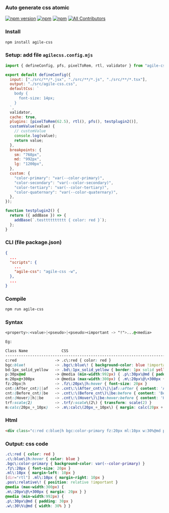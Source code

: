 ### Auto generate css atomic

[![npm version](https://badge.fury.io/js/agile-css.svg)](https://badge.fury.io/js/agile-css) [![npm](https://img.shields.io/npm/dw/agile-css.svg?logo=npm)](https://www.npmjs.com/package/agile-css) [![npm](https://img.shields.io/bundlephobia/minzip/agile-css)](https://www.npmjs.com/package/agile-css)
[![All Contributors](https://img.shields.io/badge/all_contributors-1-orange.svg?style=flat-square)](#contributors-)

### Install

```bash
npm install agile-css
```

### Setup: add file `agilecss.config.mjs`

```js
import { defineConfig, pfs, pixelToRem, rtl, validator } from "agile-css/dist/index.mjs";

export default defineConfig({
  input: ["./src/**/*.jsx", "./src/**/*.js", "./src/**/*.tsx"],
  output: "./src/agile-css.css",
  defaultCss: `
    body {
      font-size: 14px;
    }
  `,
  validator,
  cache: true,
  plugins: [pixelToRem(62.5), rtl(), pfs(), testplugin2()],
  customValue(value) {
    // customValue
    console.log(value);
    return value;
  },
  breakpoints: {
    sm: "768px",
    md: "992px",
    lg: "1200px",
  },
  custom: {
    "color-primary": "var(--color-primary)",
    "color-secondary": "var(--color-secondary)",
    "color-tertiary": "var(--color-tertiary)",
    "color-quaternary": "var(--color-quaternary)",
  },
});

function testplugin2() {
  return ({ addBase }) => {
    addBase(`.testttttttttt { color: red }`);
  };
}
```

### CLI (file package.json)

```json
{
  ...
  "scripts": {
    ...
    "agile-css": "agile-css -w",
  },
  ...
}
```

### Compile

```bash
npm run agile-css
```

### Syntax

```css
<property>:<value>|<pseudo>|<pseudo><important -> "!">...@<media>

Eg:

Class Name               CSS
-----------------------------------------------------------------------------------------
c:red                 -> .c\:red { color: red }
bgc:blue!             -> .bgc\:blue\! { background-color: blue !important }
bd:1px_solid_yellow   -> .bd\:1px_solid_yellow { border: 1px solid yellow }
p:30px@md             -> @media (min-width:992px) { .p\:30px\@md { padding: 30px }
m:20px@+300px         -> @media (max-width:300px) { .m\:20px\@\+300px { margin: 20px } }
fz:20px|h             -> .fz\:20px\|h:hover { font-size: 20px }
cnt:(After_cnt)||af   -> .cnt\:\(After_cnt\)\|\|af::after { content: 'After ctn' }
cnt:(Before_cnt)|be   -> .cnt\:\(Before_cnt\)\|be:before { content: 'Before ctn' }
cnt:(Hover)|h||be     -> .cnt\:\(Hover\)\|be:hover:before { content: 'Hover' }
trf:scale(2)          -> .trf/:scale\(2\) { transform: scale(2) }
m:calc(20px_+_10px)   -> .m\:calc\(20px_+_10px\) { margin: calc(20px + 10px) }
```

### Html

```html
<div class="c:red c:blue|h bgc:color-primary fz:20px ml:10px w:30%@md p:30px@md m:20px@+300px pos:relative!"></div>
```

### Output: css code

```css
.c\:red { color: red }
.c\:blue\|h:hover { color: blue }
.bgc\:color-primary { background-color: var(--color-primary) }
.fz\:20px { font-size: 20px }
.ml\:10px { margin-left: 10px }
[dir="rtl"] .ml\:10px { margin-right: 10px }
.pos\:relative\! { position: relative !important }
@media (max-width:300px) {
.m\:20px\@\+300px { margin: 20px } }
@media (min-width:992px) {
.p\:30px\@md { padding: 30px }
.w\:30\%\@md { width: 30% } }
```
